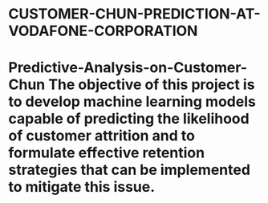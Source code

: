 # CUSTOMER-CHUN-PREDICTION-AT-VODAFONE-CORPORATION
# Predictive-Analysis-on-Customer-Chun The objective of this project is to develop machine learning models capable of predicting the likelihood of customer attrition and to formulate effective retention strategies that can be implemented to mitigate this issue.
